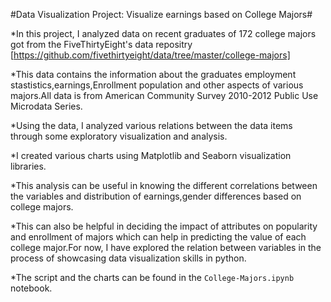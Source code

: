 #Data Visualization Project: Visualize earnings based on College Majors#

*In this project, I analyzed data on recent graduates of 172 college majors got from the FiveThirtyEight's data repositry
[https://github.com/fivethirtyeight/data/tree/master/college-majors]

*This data contains the information about the graduates employment stastistics,earnings,Enrollment population and other aspects of 
various majors.All data is from American Community Survey 2010-2012 Public Use Microdata Series.

*Using the data, I analyzed various relations between the data items through some exploratory visualization and analysis. 

*I created various charts using Matplotlib and Seaborn visualization libraries.

*This analysis can be useful in knowing the different correlations between the variables and distribution of earnings,gender differences based on college majors.

*This can also be helpful in deciding the impact of attributes on popularity and enrollment of majors which can help in predicting the value of each college major.For now, I have explored the relation between variables in the process of showcasing data visualization skills in python. 

*The script and the charts can be found in the `College-Majors.ipynb` notebook.  
